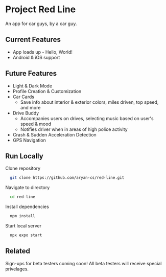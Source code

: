 
# Project Red Line

An app for car guys, by a car guy.


## Current Features

- App loads up - Hello, World!
- Android & iOS support
## Future Features

- Light & Dark Mode
- Profile Creation & Customization
- Car Cards
    - Save info about interior & exterior colors, miles driven, top speed, and more
- Drive Buddy
    - Accompanies users on drives, selecting music based on user's speed & mood
    - Notifies driver when in areas of high police activity
- Crash & Sudden Acceleration Detection
- GPS Navigation
## Run Locally

Clone repository

```bash
  git clone https://github.com/aryan-cs/red-line.git
```

Navigate to directory

```bash
  cd red-line
```

Install dependencies

```bash
  npm install
```

Start local server

```bash
  npx expo start
```


## Related

Sign-ups for beta testers coming soon!
All beta testers will receive special privelages.
